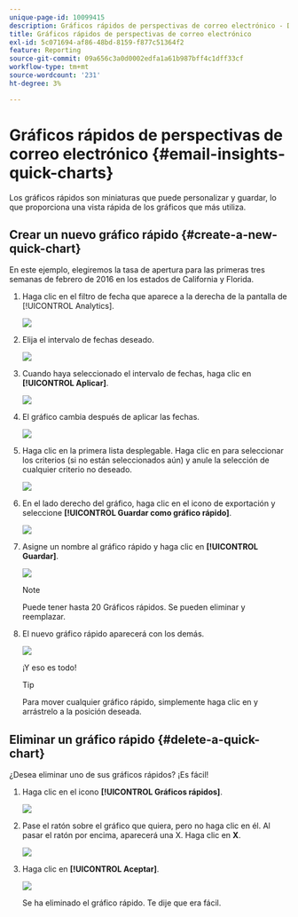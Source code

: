 ```yaml
---
unique-page-id: 10099415
description: Gráficos rápidos de perspectivas de correo electrónico - Documentos de Marketo - Documentación del producto
title: Gráficos rápidos de perspectivas de correo electrónico
exl-id: 5c071694-af86-48bd-8159-f877c51364f2
feature: Reporting
source-git-commit: 09a656c3a0d0002edfa1a61b987bff4c1dff33cf
workflow-type: tm+mt
source-wordcount: '231'
ht-degree: 3%

---
```


# Gráficos rápidos de perspectivas de correo electrónico {#email-insights-quick-charts}

Los gráficos rápidos son miniaturas que puede personalizar y guardar, lo que proporciona una vista rápida de los gráficos que más utiliza.

## Crear un nuevo gráfico rápido {#create-a-new-quick-chart}

En este ejemplo, elegiremos la tasa de apertura para las primeras tres semanas de febrero de 2016 en los estados de California y Florida.

1. Haga clic en el filtro de fecha que aparece a la derecha de la pantalla de [!UICONTROL Analytics].

   ![](assets/one-1.png)

1. Elija el intervalo de fechas deseado.

   ![](assets/two-2.png)

1. Cuando haya seleccionado el intervalo de fechas, haga clic en **[!UICONTROL Aplicar]**.

   ![](assets/three-2.png)

1. El gráfico cambia después de aplicar las fechas.

   ![](assets/four.png)

1. Haga clic en la primera lista desplegable. Haga clic en para seleccionar los criterios (si no están seleccionados aún) y anule la selección de cualquier criterio no deseado.

   ![](assets/5.png)

1. En el lado derecho del gráfico, haga clic en el icono de exportación y seleccione **[!UICONTROL Guardar como gráfico rápido]**.

   ![](assets/six.png)

1. Asigne un nombre al gráfico rápido y haga clic en **[!UICONTROL Guardar]**.

   ![](assets/seven.png)

   >[!NOTE]
   >
   >Puede tener hasta 20 Gráficos rápidos. Se pueden eliminar y reemplazar.

1. El nuevo gráfico rápido aparecerá con los demás.

   ![](assets/8.png)

   ¡Y eso es todo!

   >[!TIP]
   >
   >Para mover cualquier gráfico rápido, simplemente haga clic en y arrástrelo a la posición deseada.

## Eliminar un gráfico rápido {#delete-a-quick-chart}

¿Desea eliminar uno de sus gráficos rápidos? ¡Es fácil!

1. Haga clic en el icono **[!UICONTROL Gráficos rápidos]**.

   ![](assets/nine.png)

1. Pase el ratón sobre el gráfico que quiera, pero no haga clic en él. Al pasar el ratón por encima, aparecerá una X. Haga clic en **X**.

   ![](assets/ten.png)

1. Haga clic en **[!UICONTROL Aceptar]**.

   ![](assets/eleven.png)

   Se ha eliminado el gráfico rápido. Te dije que era fácil.
